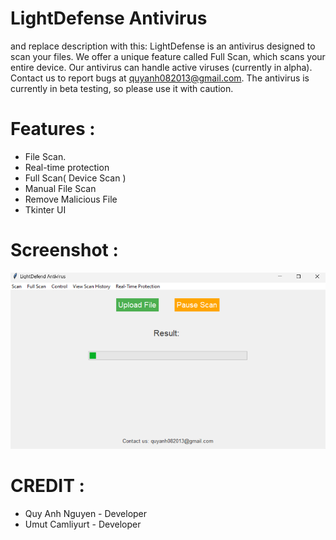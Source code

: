 # LightDefense Antivirus

and replace description with this: LightDefense is an antivirus designed to scan your files. We offer a unique feature called Full Scan, which scans your entire device. Our antivirus can handle active viruses (currently in alpha). Contact us to report bugs at quyanh082013@gmail.com. The antivirus is currently in beta testing, so please use it with caution.

# Features :
- File Scan.
- Real-time protection
- Full Scan( Device Scan )
- Manual File Scan
- Remove Malicious File
- Tkinter UI

# Screenshot :
![image](Screenshot.png)

# CREDIT :
- Quy Anh Nguyen - Developer
- Umut Camliyurt - Developer
